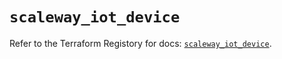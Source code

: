 # `scaleway_iot_device`

Refer to the Terraform Registory for docs: [`scaleway_iot_device`](https://registry.terraform.io/providers/scaleway/scaleway/2.22.0/docs/resources/iot_device).
